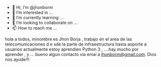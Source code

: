 - 👋 Hi, I’m @jhonborm
- 👀 I’m interested in ...
- 🌱 I’m currently learning ...
- 💞️ I’m looking to collaborate on ...
- 📫 How to reach me ...

<!---
jhonborm/jhonborm is a ✨ special ✨ repository because its `README.md` (this file) appears on your GitHub profile.
You can click the Preview link to take a look at your changes.
--->
hola  a  todos, minombre   es  Jhon Borja ,
trabajo en el  area  de  las  telecomunicaciones d e sde  la parte de  infraestructura  hasta  aoporte  a  usuarios 
actualmente  estoy  aprendien Python 3 , ....hay  mucho por  aprender , y ...
bueno  algun   contacto via  emai a jhonborm@gmail.com.
Dios  nos  ayude!!!
